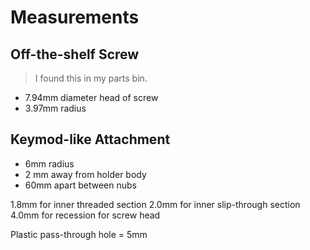 # Measurements

## Off-the-shelf Screw
> I found this in my parts bin.

- 7.94mm diameter head of screw
- 3.97mm radius


## Keymod-like Attachment
- 6mm radius
- 2 mm away from holder body
- 60mm apart between nubs

1.8mm for inner threaded section
2.0mm for inner slip-through section
4.0mm for recession for screw head

Plastic pass-through hole = 5mm